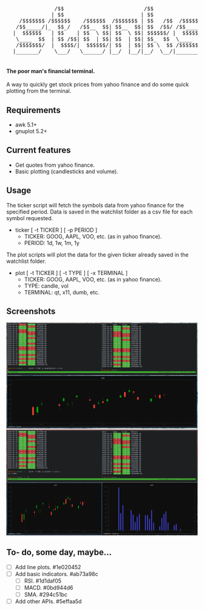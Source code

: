 <pre>               
               /$$                         /$$               
              | $$                        | $$                
    /$$$$$$$ /$$$$$$    /$$$$$$  /$$$$$$$ | $$   /$$  /$$$$$$$
   /$$_____/|_  $$_/   /$$__  $$| $$__  $$| $$  /$$/ /$$_____/
  |  $$$$$$   | $$    | $$  \ $$| $$  \ $$| $$$$$$/ |  $$$$$$ 
   \____  $$  | $$ /$$| $$  | $$| $$  | $$| $$_  $$  \____  $$
   /$$$$$$$/  |  $$$$/|  $$$$$$/| $$  | $$| $$ \  $$ /$$$$$$$/
  |_______/    \___/   \______/ |__/  |__/|__/  \__/|_______/ 
                                                              
</pre>                                                          

#### The poor man's financial terminal.

A way to quickly get stock prices from yahoo finance and do some quick plotting
from the terminal.

## Requirements

* awk 5.1+
* gnuplot 5.2+

## Current features

* Get quotes from yahoo finance.
* Basic plotting (candlesticks and volume).

## Usage

The ticker script will fetch the symbols data from yahoo finance for the
specified period. Data is saved in the watchlist folder as a csv file for
each symbol requested.

* ticker [ -t TICKER ] [ -p PERIOD ]
    * TICKER: GOOG, AAPL, VOO, etc. (as in yahoo finance).
    * PERIOD: 1d, 1w, 1m, 1y

The plot scripts will plot the data for the given ticker already saved in the
watchlist folder.

* plot [ -t TICKER ] [ -t TYPE ] [ -x TERMINAL ]
    * TICKER: GOOG, AAPL, VOO, etc. (as in yahoo finance).
    * TYPE: candle, vol
    * TERMINAL: qt, x11, dumb, etc.

## Screenshots
![stonks](images/screen.png)
![stonks](images/screen2.png)

## To- do, some day, maybe...
* [ ] Add line plots.  #1e020452
* [ ] Add basic indicators.  #ab73a98c
    * [ ] RSI.  #1d1daf05
    * [ ] MACD.  #0bd944d6
    * [ ] SMA.  #294c51bc
* [ ] Add other APIs.  #5effaa5d
